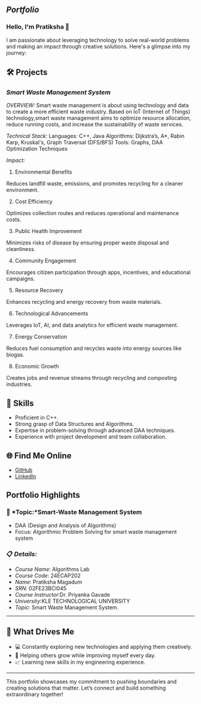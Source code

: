 ## *Portfolio*

### Hello, I'm Pratiksha 👋

I am passionate about leveraging technology to solve real-world problems and making an impact through creative solutions. 
Here's a glimpse into my journey:  

## 🛠 Projects

### *Smart Waste Management System* 

*OVERVIEW:* 
Smart waste management is about using technology and data to create a more efficient waste industry. Based on IoT (Internet of Things) technology,smart waste management aims to optimize resource allocation, reduce running costs, and increase the sustainability of waste services.

*Technical Stack:* 
Languages: C++, Java
Algorithms: Dijkstra’s, A*, Rabin Karp, Kruskal's, Graph Traversal (DFS/BFS)
Tools: Graphs, DAA Optimization Techniques

*Impact:*
1. Environmental Benefits

Reduces landfill waste, emissions, and promotes recycling for a cleaner environment.

2. Cost Efficiency

Optimizes collection routes and reduces operational and maintenance costs.

3. Public Health Improvement

Minimizes risks of disease by ensuring proper waste disposal and cleanliness.

4. Community Engagement

Encourages citizen participation through apps, incentives, and educational campaigns.

5. Resource Recovery

Enhances recycling and energy recovery from waste materials.

6. Technological Advancements

Leverages IoT, AI, and data analytics for efficient waste management.

7. Energy Conservation

Reduces fuel consumption and recycles waste into energy sources like biogas.

8. Economic Growth

Creates jobs and revenue streams through recycling and composting industries.

## 🚀 Skills  

- Proficient in C++. 
- Strong grasp of Data Structures and Algorithms.  
- Expertise in problem-solving through advanced DAA techniques.  
- Experience with project development and team collaboration.  


## 🌐 Find Me Online

- [GitHub](https://github.com/PRATIKSHA065/Portfolio.github.io/new/main?filename=README.md)
- [LinkedIn](https://www.linkedin.com/in/pratiksha-magadum-8b97b9307/)

## Portfolio Highlights

### 🎯 *Topic:*Smart-Waste Management System

- DAA (Design and Analysis of Algorithms)  
- Focus: Algorithmic Problem Solving for smart waste management system

### 📋 *Details:*

- *Course Name*: Algorithms Lab 
- *Course Code*: 24ECAP202  
- *Name*: Pratiksha Magadum 
- *SRN*: 02FE23BCI045
- *Course Instructor*:Dr. Priyanka Gavade  
- *University*:KLE TECHNOLOGICAL UNIVERSITY
 - *Topic*: Smart Waste Management System.
---

## 🎨 What Drives Me  
- 💻 Constantly exploring new technologies and applying them creatively.
- 🤝 Helping others grow while improving myself every day.  
- 📈 Learning new skills in my engineering experience.  

---

This portfolio showcases my commitment to pushing boundaries and creating solutions that matter. 
Let’s connect and build something extraordinary together!
